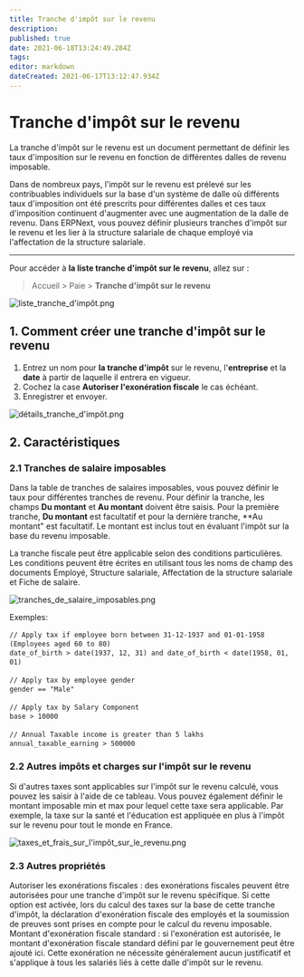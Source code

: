 ```yaml
---
title: Tranche d'impôt sur le revenu
description: 
published: true
date: 2021-06-18T13:24:49.284Z
tags: 
editor: markdown
dateCreated: 2021-06-17T13:12:47.934Z
---
```


# Tranche d'impôt sur le revenu

La tranche d'impôt sur le revenu est un document permettant de définir les taux d'imposition sur le revenu en fonction de différentes dalles de revenu imposable.

Dans de nombreux pays, l'impôt sur le revenu est prélevé sur les contribuables individuels sur la base d'un système de dalle où différents taux d'imposition ont été prescrits pour différentes dalles et ces taux d'imposition continuent d'augmenter avec une augmentation de la dalle de revenu. Dans ERPNext, vous pouvez définir plusieurs tranches d'impôt sur le revenu et les lier à la structure salariale de chaque employé via l'affectation de la structure salariale.

---

Pour accéder à **la liste tranche d'impôt sur le revenu**, allez sur : 

> Accueil > Paie > **Tranche d'impôt sur le revenu**

![liste_tranche_d'impôt.png](/content/payroll/income-tax-slab/liste_tranche_d'impôt.png)

## 1. Comment créer une tranche d'impôt sur le revenu

1. Entrez un nom pour **la tranche d'impôt** sur le revenu, l'**entreprise** et la **date** à partir de laquelle il entrera en vigueur.
2. Cochez la case **Autoriser l'exonération fiscale**  le cas échéant.
3. Enregistrer et envoyer.

![détails_tranche_d'impôt.png](/content/payroll/income-tax-slab/détails_tranche_d'impôt.png)

## 2. Caractéristiques

### 2.1 Tranches de salaire imposables

Dans la table de tranches de salaires imposables, vous pouvez définir le taux pour différentes tranches de revenu. Pour définir la tranche, les champs **Du montant** et **Au montant** doivent être saisis. Pour la première tranche, **Du montant** est facultatif et pour la dernière tranche, **Au montant" est facultatif. Le montant est inclus tout en évaluant l'impôt sur la base du revenu imposable.

La tranche fiscale peut être applicable selon des conditions particulières. Les conditions peuvent être écrites en utilisant tous les noms de champ des documents Employé, Structure salariale, Affectation de la structure salariale et Fiche de salaire.

![tranches_de_salaire_imposables.png](/hrms/paie/income-tax-slab/tranches_de_salaire_imposables.png)


Exemples:

````
// Apply tax if employee born between 31-12-1937 and 01-01-1958 (Employees aged 60 to 80)
date_of_birth > date(1937, 12, 31) and date_of_birth < date(1958, 01, 01)

// Apply tax by employee gender
gender == "Male"

// Apply tax by Salary Component
base > 10000

// Annual Taxable income is greater than 5 lakhs
annual_taxable_earning > 500000
````

### 2.2 Autres impôts et charges sur l'impôt sur le revenu

Si d'autres taxes sont applicables sur l'impôt sur le revenu calculé, vous pouvez les saisir à l'aide de ce tableau. Vous pouvez également définir le montant imposable min et max pour lequel cette taxe sera applicable. Par exemple, la taxe sur la santé et l'éducation est appliquée en plus à l'impôt sur le revenu pour tout le monde en France.

![taxes_et_frais_sur_l'impôt_sur_le_revenu.png](/content/payroll/income-tax-slab/taxes_et_frais_sur_l'impôt_sur_le_revenu.png)


### 2.3 Autres propriétés

Autoriser les exonérations fiscales : des exonérations fiscales peuvent être autorisées pour une tranche d'impôt sur le revenu spécifique. Si cette option est activée, lors du calcul des taxes sur la base de cette tranche d'impôt, la déclaration d'exonération fiscale des employés et la soumission de preuves sont prises en compte pour le calcul du revenu imposable.
Montant d'exonération fiscale standard : si l'exonération est autorisée, le montant d'exonération fiscale standard défini par le gouvernement peut être ajouté ici. Cette exonération ne nécessite généralement aucun justificatif et s'applique à tous les salariés liés à cette dalle d'impôt sur le revenu.

